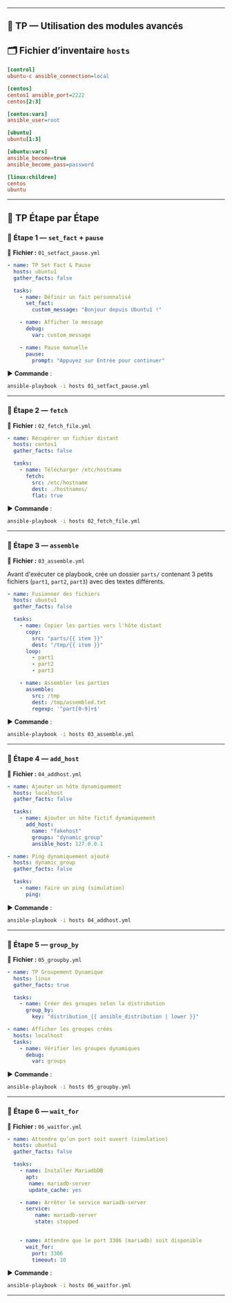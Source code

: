 
---

## 🧪 TP — Utilisation des modules avancés

## 🗂️ Fichier d’inventaire `hosts`

```ini
[control]
ubuntu-c ansible_connection=local

[centos]
centos1 ansible_port=2222
centos[2:3]

[centos:vars]
ansible_user=root

[ubuntu]
ubuntu[1:3]

[ubuntu:vars]
ansible_become=true
ansible_become_pass=password

[linux:children]
centos
ubuntu
```

---

## 🧪 TP Étape par Étape

### 🔹 Étape 1 — `set_fact` + `pause`

📄 **Fichier :** `01_setfact_pause.yml`

```yaml
- name: TP Set Fact & Pause
  hosts: ubuntu1
  gather_facts: false

  tasks:
    - name: Définir un fait personnalisé
      set_fact:
        custom_message: "Bonjour depuis Ubuntu1 !"

    - name: Afficher le message
      debug:
        var: custom_message

    - name: Pause manuelle
      pause:
        prompt: "Appuyez sur Entrée pour continuer"
```

▶️ **Commande** :
```bash
ansible-playbook -i hosts 01_setfact_pause.yml
```

---

### 🔹 Étape 2 — `fetch`

📄 **Fichier :** `02_fetch_file.yml`

```yaml
- name: Récupérer un fichier distant
  hosts: centos1
  gather_facts: false

  tasks:
    - name: Télécharger /etc/hostname
      fetch:
        src: /etc/hostname
        dest: ./hostnames/
        flat: true
```

▶️ **Commande** :
```bash
ansible-playbook -i hosts 02_fetch_file.yml
```

---

### 🔹 Étape 3 — `assemble`

📄 **Fichier :** `03_assemble.yml`

Avant d'exécuter ce playbook, crée un dossier `parts/` contenant 3 petits fichiers (`part1`, `part2`, `part3`) avec des textes différents.

```yaml
- name: Fusionner des fichiers
  hosts: ubuntu1
  gather_facts: false

  tasks:
    - name: Copier les parties vers l'hôte distant
      copy:
        src: "parts/{{ item }}"
        dest: "/tmp/{{ item }}"
      loop:
        - part1
        - part2
        - part3

    - name: Assembler les parties
      assemble:
        src: /tmp
        dest: /tmp/assembled.txt
        regexp: '^part[0-9]+$'
```

▶️ **Commande** :
```bash
ansible-playbook -i hosts 03_assemble.yml
```

---

### 🔹 Étape 4 — `add_host`

📄 **Fichier :** `04_addhost.yml`

```yaml
- name: Ajouter un hôte dynamiquement
  hosts: localhost
  gather_facts: false

  tasks:
    - name: Ajouter un hôte fictif dynamiquement
      add_host:
        name: "fakehost"
        groups: "dynamic_group"
        ansible_host: 127.0.0.1

- name: Ping dynamiquement ajouté
  hosts: dynamic_group
  gather_facts: false

  tasks:
    - name: Faire un ping (simulation)
      ping:
```

▶️ **Commande** :
```bash
ansible-playbook -i hosts 04_addhost.yml
```

---

### 🔹 Étape 5 — `group_by`

📄 **Fichier :** `05_groupby.yml`

```yaml
- name: TP Groupement Dynamique
  hosts: linux
  gather_facts: true

  tasks:
    - name: Créer des groupes selon la distribution
      group_by:
        key: "distribution_{{ ansible_distribution | lower }}"

- name: Afficher les groupes créés
  hosts: localhost
  tasks:
    - name: Vérifier les groupes dynamiques
      debug:
        var: groups
```

▶️ **Commande** :
```bash
ansible-playbook -i hosts 05_groupby.yml
```

---

### 🔹 Étape 6 — `wait_for`

📄 **Fichier :** `06_waitfor.yml`

```yaml
- name: Attendre qu’un port soit ouvert (simulation)
  hosts: ubuntu1
  gather_facts: false

  tasks:
    - name: Installer MariadbDB
      apt: 
       name: mariadb-server
       update_cache: yes

    - name: Arrêter le service mariadb-server
      service:
         name: mariadb-server
         state: stopped

    
    - name: Attendre que le port 3306 (mariadb) soit disponible
      wait_for:
        port: 3306
        timeout: 10
```

▶️ **Commande** :
```bash
ansible-playbook -i hosts 06_waitfor.yml
```

---
